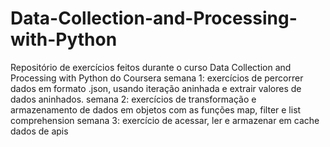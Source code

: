# Data-Collection-and-Processing-with-Python
Repositório de exercícios feitos durante o curso Data Collection and Processing with Python do Coursera
semana 1: exercícios de percorrer dados em formato .json, usando iteração aninhada e extrair valores de dados aninhados.
semana 2: exercícios de transformação e armazenamento de dados em objetos com as funções map, filter e list comprehension
semana 3: exercício de acessar, ler e armazenar em cache dados de apis 
